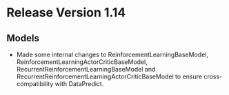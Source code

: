 # Release Version 1.14

## Models

* Made some internal changes to ReinforcementLearningBaseModel, ReinforcementLearningActorCriticBaseModel, RecurrentReinforcementLearningBaseModel and RecurrentReinforcementLearningActorCriticBaseModel to ensure cross-compatibility with DataPredict.
